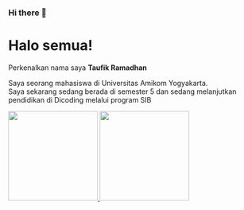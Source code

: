 ### Hi there 👋

<!--
**taufikrmdhan/taufikrmdhan** is a ✨ _special_ ✨ repository because its `README.md` (this file) appears on your GitHub profile.

Here are some ideas to get you started:

- 🔭 I’m currently working on ...
- 🌱 I’m currently learning ...
- 👯 I’m looking to collaborate on ...
- 🤔 I’m looking for help with ...
- 💬 Ask me about ...
- 📫 How to reach me: ...
- 😄 Pronouns: ...
- ⚡ Fun fact: ...
-->
 # Halo semua! 

Perkenalkan nama saya **Taufik Ramadhan**

Saya seorang mahasiswa di Universitas Amikom Yogyakarta.\
Saya sekarang sedang berada di semester 5 dan sedang melanjutkan pendidikan di Dicoding melalui program SIB

<p align="left">
<a href="https://github.com/taufikrmdhan">
  <img height="180em" src="https://github-readme-stats-eight-theta.vercel.app/api?username=taufikrmdhan&show_icons=true&theme=algolia&include_all_commits=true&count_private=true"/>
  <img height="180em" src="https://github-readme-stats-eight-theta.vercel.app/api/top-langs/?username=taufikrmdhan&layout=compact&langs_count=8&theme=algolia"/>
</a>
</p>
